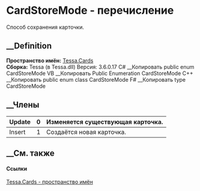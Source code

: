 # CardStoreMode - перечисление
Способ сохранения карточки.
## __Definition
 **Пространство имён:** [Tessa.Cards](N_Tessa_Cards.htm)  
 **Сборка:** Tessa (в Tessa.dll) Версия: 3.6.0.17
C# __Копировать
     public enum CardStoreMode
VB __Копировать
     Public Enumeration CardStoreMode
C++ __Копировать
     public enum class CardStoreMode
F# __Копировать
     type CardStoreMode
##  __Члены
Update| 0|  Изменяется существующая карточка.  
---|---|---  
Insert| 1|  Создаётся новая карточка.  
## __См. также
#### Ссылки
[Tessa.Cards - пространство имён](N_Tessa_Cards.htm)
